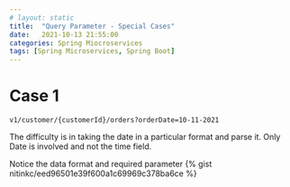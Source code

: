 ```yaml
---
# layout: static
title:  "Query Parameter - Special Cases"
date:   2021-10-13 21:55:00
categories: Spring Miocroservices
tags: [Spring Microservices, Spring Boot]
---
```


# Case 1 

```
v1/customer/{customerId}/orders?orderDate=10-11-2021
```
The difficulty is in taking the date in a particular format and parse it. Only Date is involved and not the time field.

Notice the data format and required parameter
{% gist nitinkc/eed96501e39f600a1c69969c378ba6ce %}

